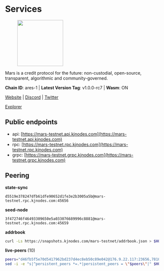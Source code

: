 # Services

<figure><img src="https://raw.githubusercontent.com/kj89/testnet_manuals/main/pingpub/logos/mars.png" width="150" alt=""><figcaption></figcaption></figure>

Mars is a credit protocol for the future: non-custodial,  open-source, transparent, algorithmic and community-governed.

**Chain ID**: ares-1 | **Latest Version Tag**: v1.0.0-rc7 | **Wasm**: ON

[Website](https://marsprotocol.io) | [Discord](https://discord.gg/marsprotocol) | [Twitter](https://twitter.com/mars_protocol)

[Explorer](https://explorer.kjnodes.com/mars-testnet)


## Public endpoints

* api: [https://mars-testnet.api.kjnodes.com](https://mars-testnet.api.kjnodes.com)
* rpc: [https://mars-testnet.rpc.kjnodes.com](https://mars-testnet.rpc.kjnodes.com)
* grpc: [https://mars-testnet.grpc.kjnodes.com](https://mars-testnet.grpc.kjnodes.com)

## Peering

**state-sync**

```text
d5519e378247dfb61dfe90652d1fe3e2b3005a5b@mars-testnet.rpc.kjnodes.com:45656
```

**seed-node**

```text
3f472746f46493309650e5a033076689996c8881@mars-testnet.rpc.kjnodes.com:45659
```

**addrbook**
```bash
curl -Ls https://snapshots.kjnodes.com/mars-testnet/addrbook.json > $HOME/.mars/config/addrbook.json
```

**live-peers** (10)
```bash
peers="d46fb5f5e70d5417962bd237d4ec8eb50c89e042@176.9.22.117:23656,7810d82538ad81e2dde14996643f02b5b048eec9@194.163.155.84:44656,cc433ed254401c8d037f14fd7f11a4626a480d21@159.89.196.188:20656,d5519e378247dfb61dfe90652d1fe3e2b3005a5b@65.109.68.190:45656,7f614946315d781fec92baf8cd6475fa6fea482a@65.109.92.148:61356,5dac2a64e4aea39e3704d551441938a504134e95@194.113.106.81:26656,8bb6ec79bc116c36c1271a2f5c14cd6c1e1b812f@65.109.92.240:26656,e272ef7aeb2d7ac7465f42c3acd499baf4935683@154.26.139.253:17656,bddf2a56b6783c6d79c46a07cbd707083677d4c4@135.181.183.93:33656,eae08499096faf872ec686c0b5d66a7ad5ad510b@159.223.69.75:20656"
sed -i -e "s|^persistent_peers *=.*|persistent_peers = \"$peers\"|" $HOME/.mars/config/config.toml
```
